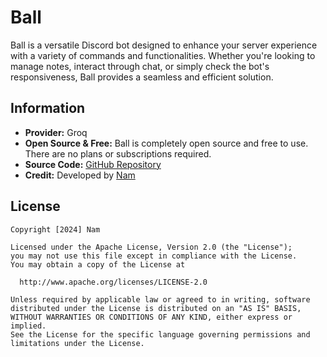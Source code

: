 # Ball

Ball is a versatile Discord bot designed to enhance your server experience with a variety of commands and functionalities. Whether you're looking to manage notes, interact through chat, or simply check the bot's responsiveness, Ball provides a seamless and efficient solution.

## Information

- **Provider:** Groq
- **Open Source & Free:** Ball is completely open source and free to use. There are no plans or subscriptions required.
- **Source Code:** [GitHub Repository](https://github.com/NamTheDev/Ball)
- **Credit:** Developed by [Nam](https://namthedev.github.io/profile/)

## License

```
Copyright [2024] Nam

Licensed under the Apache License, Version 2.0 (the "License");
you may not use this file except in compliance with the License.
You may obtain a copy of the License at

  http://www.apache.org/licenses/LICENSE-2.0

Unless required by applicable law or agreed to in writing, software
distributed under the License is distributed on an "AS IS" BASIS,
WITHOUT WARRANTIES OR CONDITIONS OF ANY KIND, either express or implied.
See the License for the specific language governing permissions and
limitations under the License.
```